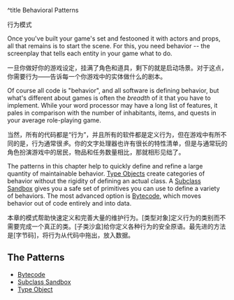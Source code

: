 ^title Behavioral Patterns

行为模式

Once you've built your game's set and festooned it with actors and props, all
that remains is to start the scene. For this, you need behavior -- the
screenplay that tells each entity in your game what to do.

一旦你做好你的游戏设定，挂满了角色和道具，剩下的就是启动场景。对于这点，你需要行为——告诉每一个你游戏中的实体做什么的剧本。

Of course all code is "behavior", and all software is defining behavior, but
what's different about games is often the *breadth* of it that you have to
implement. While your word processor may have a long list of features, it pales
in comparison with the number of inhabitants, items, and quests in your average
role-playing game.

当然，所有的代码都是“行为”，并且所有的软件都是定义行为，但在游戏中有所不同的是，行为通常很*多*。你的文字处理器也许有很长的特性清单，但是与通常玩的角色扮演游戏中的居民，物品和任务数量相比，那就相形见绌了。

The patterns in this chapter help to quickly define and refine a large quantity of
maintainable behavior. [Type Objects](type-object.html) create
categories of behavior without the rigidity of defining an actual class. A
[Subclass Sandbox](subclass-sandbox.html) gives you a safe set of primitives
you can use to define a variety of behaviors. The most advanced option is
[Bytecode](bytecode.html), which moves behavior out of code entirely and into
data.

本章的模式帮助快速定义和完善大量的维护行为。[类型对象]定义行为的类别而不需要完成一个真正的类。[子类沙盒]给你定义各种行为的安全原语。最先进的方法是[字节码]，将行为从代码中拖出，放入数据。

## The Patterns

* [Bytecode](bytecode.html)
* [Subclass Sandbox](subclass-sandbox.html)
* [Type Object](type-object.html)
